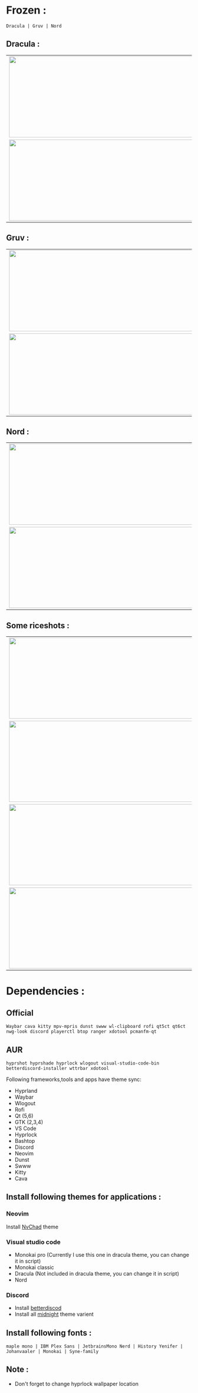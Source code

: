 
# Frozen :

    Dracula | Gruv | Nord


## Dracula :
<table>
  <tr>
    <td><img src="https://github.com/user-attachments/assets/0b9f1cce-e2f4-419c-91ba-b67fc19efe59" width="500" height="220"/></td>
    <td><img src="https://github.com/user-attachments/assets/31271c11-aad8-4d88-a697-f12fb09c59a9" width="500" height="220"/></td>
  </tr>
  <tr>
    <td><img src="https://github.com/user-attachments/assets/c418ee5a-b366-4b3f-b563-149421429fb6" width="500" height=220"/></td>
    <td><img src="https://github.com/user-attachments/assets/00a3e17b-3804-446e-91ce-4145eb874ce9" width="500" height="220"/></td>
  </tr>
</table>

## Gruv :
<table>
  <tr>
    <td><img src="https://github.com/user-attachments/assets/024c5b02-87f2-4fb9-b66e-08e68903a15e" width="500" height="220"/></td>
    <td><img src="https://github.com/user-attachments/assets/28fbdbe0-ab7a-41ac-a009-fd622efbf2ee" width="500" height="220"/></td>
  </tr>
  <tr>
    <td><img src="https://github.com/user-attachments/assets/1274140d-1022-408f-9cf4-d87e526b86bb" width="500" height=220"/></td>
    <td><img src="https://github.com/user-attachments/assets/baf89d8e-e9ac-44d3-9334-8f584ef4a7df" width="500" height="220"/></td>
  </tr>
</table>

## Nord :
<table>
  <tr>
    <td><img src="https://github.com/user-attachments/assets/7cce8766-0139-46ab-9e26-1270c2d79bdd" width="500" height="220"/></td>
    <td><img src="https://github.com/user-attachments/assets/43237aa5-be18-4591-bc8b-6f9da2f90764" width="500" height="220"/></td>
  </tr>
  <tr>
    <td><img src="https://github.com/user-attachments/assets/c1c94429-b722-4ca6-8963-63aaa1c78e14" width="500" height=220"/></td>
    <td><img src="https://github.com/user-attachments/assets/beca5cbb-4562-42ca-8045-c0aabfbc5462" width="500" height="220"/></td>
  </tr>
</table>

## Some riceshots :

<table>
  <tr>
    <td><img src="https://github.com/user-attachments/assets/d5d0c3a5-e3b9-498c-bdc1-29228c05a7c7" width="500" height="220"/></td>
    <td><img src="https://github.com/user-attachments/assets/7b5a5937-0dbc-4259-8439-954b76488191" width="500" height="220"/></td>
  </tr>
  <tr>
    <td><img src="https://github.com/user-attachments/assets/e9313a44-4f61-4cd0-a494-2fcc343a38b6" width="500" height=220"/></td>
    <td><img src="https://github.com/user-attachments/assets/d7fd0dbd-a4bd-406e-a8e3-f4a27204c40b" width="500" height="220"/></td>
  </tr>
  <tr>
    <td><img src="https://github.com/user-attachments/assets/56e64162-9f32-4030-8390-b2502faf0c81" width="500" height=220"/></td>
    <td><img src="https://github.com/user-attachments/assets/9ac41c70-4760-4173-bf48-f83fad886710" width="500" height="220"/></td>
  </tr>
  <tr>
    <td><img src="https://github.com/user-attachments/assets/df2f1090-a1b6-4b87-9e87-f9a7073bcb1e" width="500" height=220"/></td>
    <td><img src="https://github.com/user-attachments/assets/c3e59038-6937-4b3b-be66-59c28f8e9f9a" width="500" height="220"/></td>
  </tr>
</table>



# Dependencies :

## Official 
    Waybar cava kitty mpv-mpris dunst swww wl-clipboard rofi qt5ct qt6ct nwg-look discord playerctl btop ranger xdotool pcmanfm-qt
## AUR 
    hyprshot hyprshade hyprlock wlogout visual-studio-code-bin betterdiscord-installer wttrbar xdotool



Following frameworks,tools and apps have theme sync:

* Hyprland
* Waybar
* Wlogout
* Rofi
* Qt (5,6)
* GTK (2,3,4)
* VS Code
* Hyprlock
* Bashtop
* Discord
* Neovim
* Dunst
* Swww
* Kitty
* Cava

## Install following themes for applications :

### Neovim
Install [NvChad](https://nvchad.com/) theme

### Visual studio code
* Monokai pro (Currently I use this one in dracula theme, you can change it in script)
* Monokai classic
* Dracula (Not included in dracula theme, you can change it in script)
* Nord

### Discord 
* Install [betterdiscod](https://betterdiscord.app/)
* Install all [midnight](https://betterdiscord.app/theme/midnight) theme varient


## Install following fonts :

    maple mono | IBM Plex Sans | JetbrainsMono Nerd | History Yenifer | Johanvaaler | Monokai | Syne-family


## Note : 

* Don't forget to change hyprlock wallpaper location
